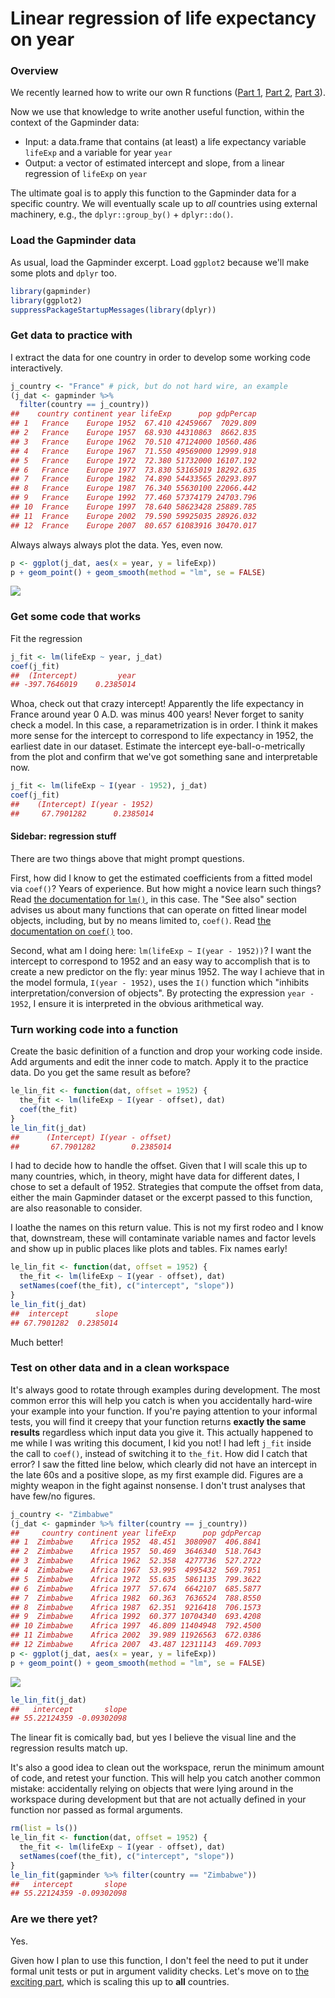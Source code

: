 # Linear regression of life expectancy on year



### Overview

We recently learned how to write our own R functions ([Part 1](block011_write-your-own-function-01.html), [Part 2](block011_write-your-own-function-02.html), [Part 3](block011_write-your-own-function-03.html)).

Now we use that knowledge to write another useful function, within the context of the Gapminder data:

  * Input: a data.frame that contains (at least) a life expectancy variable `lifeExp` and a variable for year `year`
  * Output: a vector of estimated intercept and slope, from a linear regression of `lifeExp` on `year`
  
The ultimate goal is to apply this function to the Gapminder data for a specific country. We will eventually scale up to *all* countries using external machinery, e.g., the `dplyr::group_by()` + `dplyr::do()`.

### Load the Gapminder data

As usual, load the Gapminder excerpt. Load `ggplot2` because we'll make some plots and `dplyr` too.


```r
library(gapminder)
library(ggplot2)
suppressPackageStartupMessages(library(dplyr))
```

### Get data to practice with

I extract the data for one country in order to develop some working code interactively.


```r
j_country <- "France" # pick, but do not hard wire, an example
(j_dat <- gapminder %>% 
  filter(country == j_country))
##    country continent year lifeExp      pop gdpPercap
## 1   France    Europe 1952  67.410 42459667  7029.809
## 2   France    Europe 1957  68.930 44310863  8662.835
## 3   France    Europe 1962  70.510 47124000 10560.486
## 4   France    Europe 1967  71.550 49569000 12999.918
## 5   France    Europe 1972  72.380 51732000 16107.192
## 6   France    Europe 1977  73.830 53165019 18292.635
## 7   France    Europe 1982  74.890 54433565 20293.897
## 8   France    Europe 1987  76.340 55630100 22066.442
## 9   France    Europe 1992  77.460 57374179 24703.796
## 10  France    Europe 1997  78.640 58623428 25889.785
## 11  France    Europe 2002  79.590 59925035 28926.032
## 12  France    Europe 2007  80.657 61083916 30470.017
```

Always always always plot the data. Yes, even now.


```r
p <- ggplot(j_dat, aes(x = year, y = lifeExp))
p + geom_point() + geom_smooth(method = "lm", se = FALSE)
```

![](block012_function-regress-lifeexp-on-year_files/figure-html/first-example-scatterplot-1.png) 

### Get some code that works

Fit the regression

```r
j_fit <- lm(lifeExp ~ year, j_dat)
coef(j_fit)
##  (Intercept)         year 
## -397.7646019    0.2385014
```

Whoa, check out that crazy intercept! Apparently the life expectancy in France around year 0 A.D. was minus 400 years! Never forget to sanity check a model. In this case, a reparametrization is in order. I think it makes more sense for the intercept to correspond to life expectancy in 1952, the earliest date in our dataset. Estimate the intercept eye-ball-o-metrically from the plot and confirm that we've got something sane and interpretable now.


```r
j_fit <- lm(lifeExp ~ I(year - 1952), j_dat)
coef(j_fit)
##    (Intercept) I(year - 1952) 
##     67.7901282      0.2385014
```

#### Sidebar: regression stuff

There are two things above that might prompt questions.

First, how did I know to get the estimated coefficients from a fitted model via `coef()`? Years of experience. But how might a novice learn such things? Read [the documentation for `lm()`](http://www.rdocumentation.org/packages/stats/functions/lm), in this case. The "See also" section advises us about many functions that can operate on fitted linear model objects, including, but by no means limited to, `coef()`. Read [the documentation on `coef()`](http://www.rdocumentation.org/packages/stats/functions/coef) too.

Second, what am I doing here: `lm(lifeExp ~ I(year - 1952))`? I want the intercept to correspond to 1952 and an easy way to accomplish that is to create a new predictor on the fly: year minus 1952. The way I achieve that in the model formula, `I(year - 1952)`, uses the `I()` function which "inhibits interpretation/conversion of objects". By protecting the expression `year - 1952`, I ensure it is interpreted in the obvious arithmetical way.

### Turn working code into a function

Create the basic definition of a function and drop your working code inside. Add arguments and edit the inner code to match. Apply it to the practice data. Do you get the same result as before?


```r
le_lin_fit <- function(dat, offset = 1952) {
  the_fit <- lm(lifeExp ~ I(year - offset), dat)
  coef(the_fit)
}
le_lin_fit(j_dat)
##      (Intercept) I(year - offset) 
##       67.7901282        0.2385014
```

I had to decide how to handle the offset. Given that I will scale this up to many countries, which, in theory, might have data for different dates, I chose to set a default of 1952. Strategies that compute the offset from data, either the main Gapminder dataset or the excerpt passed to this function, are also reasonable to consider.

I loathe the names on this return value. This is not my first rodeo and I know that, downstream, these will contaminate variable names and factor levels and show up in public places like plots and tables. Fix names early!


```r
le_lin_fit <- function(dat, offset = 1952) {
  the_fit <- lm(lifeExp ~ I(year - offset), dat)
  setNames(coef(the_fit), c("intercept", "slope"))
}
le_lin_fit(j_dat)
##  intercept      slope 
## 67.7901282  0.2385014
```

Much better!

### Test on other data and in a clean workspace

It's always good to rotate through examples during development. The most common error this will help you catch is when you accidentally hard-wire your example into your function. If you're paying attention to your informal tests, you will find it creepy that your function returns __exactly the same results__ regardless which input data you give it. This actually happened to me while I was writing this document, I kid you not! I had left `j_fit` inside the call to `coef()`, instead of switching it to `the_fit`. How did I catch that error? I saw the fitted line below, which clearly did not have an intercept in the late 60s and a positive slope, as my first example did. Figures are a mighty weapon in the fight against nonsense. I don't trust analyses that have few/no figures.


```r
j_country <- "Zimbabwe"
(j_dat <- gapminder %>% filter(country == j_country))
##     country continent year lifeExp      pop gdpPercap
## 1  Zimbabwe    Africa 1952  48.451  3080907  406.8841
## 2  Zimbabwe    Africa 1957  50.469  3646340  518.7643
## 3  Zimbabwe    Africa 1962  52.358  4277736  527.2722
## 4  Zimbabwe    Africa 1967  53.995  4995432  569.7951
## 5  Zimbabwe    Africa 1972  55.635  5861135  799.3622
## 6  Zimbabwe    Africa 1977  57.674  6642107  685.5877
## 7  Zimbabwe    Africa 1982  60.363  7636524  788.8550
## 8  Zimbabwe    Africa 1987  62.351  9216418  706.1573
## 9  Zimbabwe    Africa 1992  60.377 10704340  693.4208
## 10 Zimbabwe    Africa 1997  46.809 11404948  792.4500
## 11 Zimbabwe    Africa 2002  39.989 11926563  672.0386
## 12 Zimbabwe    Africa 2007  43.487 12311143  469.7093
p <- ggplot(j_dat, aes(x = year, y = lifeExp))
p + geom_point() + geom_smooth(method = "lm", se = FALSE)
```

![](block012_function-regress-lifeexp-on-year_files/figure-html/second-example-scatterplot-1.png) 

```r
le_lin_fit(j_dat)
##   intercept       slope 
## 55.22124359 -0.09302098
```

The linear fit is comically bad, but yes I believe the visual line and the regression results match up.

It's also a good idea to clean out the workspace, rerun the minimum amount of code, and retest your function. This will help you catch another common mistake: accidentally relying on objects that were lying around in the workspace during development but that are not actually defined in your function nor passed as formal arguments.


```r
rm(list = ls())
le_lin_fit <- function(dat, offset = 1952) {
  the_fit <- lm(lifeExp ~ I(year - offset), dat)
  setNames(coef(the_fit), c("intercept", "slope"))
}
le_lin_fit(gapminder %>% filter(country == "Zimbabwe"))
##   intercept       slope 
## 55.22124359 -0.09302098
```

### Are we there yet?

Yes.

Given how I plan to use this function, I don't feel the need to put it under formal unit tests or put in argument validity checks. Let's move on to [the exciting part](http://stat545-ubc.github.io/block023_dplyr-do.html), which is scaling this up to __all__ countries.
